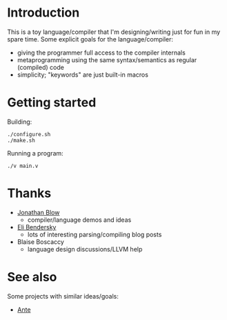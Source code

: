 Introduction
============

This is a toy language/compiler that I'm designing/writing just for fun
in my spare time. Some explicit goals for the language/compiler:

 - giving the programmer full access to the compiler internals
 - metaprogramming using the same syntax/semantics as regular (compiled)
   code
 - simplicity; "keywords" are just built-in macros


Getting started
===============

Building:

    ./configure.sh
    ./make.sh

Running a program:

    ./v main.v


Thanks
======

- [Jonathan Blow](https://twitter.com/Jonathan_Blow)
    - compiler/language demos and ideas
- [Eli Bendersky](https://twitter.com/elibendersky)
    - lots of interesting parsing/compiling blog posts
- Blaise Boscaccy
    - language design discussions/LLVM help


See also
========

Some projects with similar ideas/goals:

 - [Ante](https://github.com/jfecher/ante)
